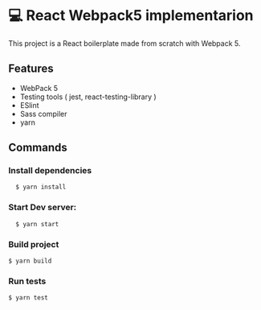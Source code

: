 # :computer: React Webpack5 implementarion
This project is a React boilerplate made from scratch with Webpack 5.

## Features
- WebPack 5
- Testing tools ( jest, react-testing-library )
- ESlint
- Sass compiler
- yarn

## Commands
### Install dependencies
``` 
  $ yarn install 
```

### Start Dev server:
``` 
  $ yarn start 
```

### Build project
``` 
$ yarn build 
```

### Run tests
``` 
$ yarn test 
```

